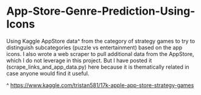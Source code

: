 # App-Store-Genre-Prediction-Using-Icons
Using Kaggle AppStore data^ from the category of strategy games to try to distinguish subcategories (puzzle vs entertainment) based on the app icons. I also wrote a web scraper to pull additional data from the AppStore, which I do not leverage in this project. But I have posted it (scrape_links_and_app_data.py) here because it is thematically related in case anyone would find it useful.

^ https://www.kaggle.com/tristan581/17k-apple-app-store-strategy-games
